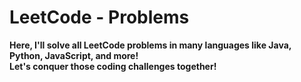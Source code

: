 # LeetCode - Problems
**Here, I'll solve all LeetCode problems in many languages like Java, Python, JavaScript, and more!
<br>
Let's conquer those coding challenges together!**
